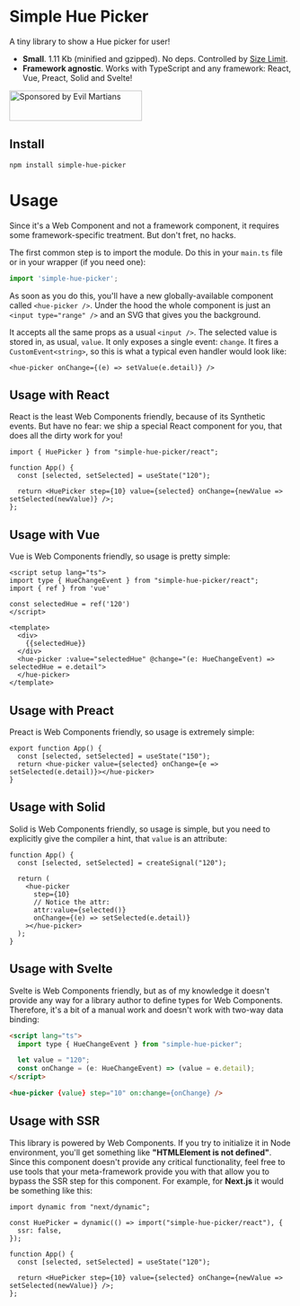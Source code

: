 # Simple Hue Picker

A tiny library to show a Hue picker for user!

- **Small**. 1.11 Kb (minified and gzipped). No deps. Controlled by [Size Limit](https://github.com/ai/size-limit).
- **Framework agnostic**. Works with TypeScript and any framework: React, Vue, Preact, Solid and Svelte!

<a href="https://evilmartians.com/?utm_source=simple-hue-picker">
  <img src="https://evilmartians.com/badges/sponsored-by-evil-martians.svg"
       alt="Sponsored by Evil Martians" width="236" height="54">
</a>

## Install

```
npm install simple-hue-picker
```

# Usage

Since it's a Web Component and not a framework component, it requires some framework-specific treatment. But don't fret, no hacks.

The first common step is to import the module. Do this in your `main.ts` file or in your wrapper (if you need one):

```ts
import 'simple-hue-picker';
```

As soon as you do this, you'll have a new globally-available component called `<hue-picker />`. Under the hood the whole component is just an `<input type="range" />` and an SVG that gives you the background.

It accepts all the same props as a usual `<input />`. The selected value is stored in, as usual, `value`. It only exposes a single event: `change`. It fires a `CustomEvent<string>`, so this is what a typical even handler would look like:

```tsx
<hue-picker onChange={(e) => setValue(e.detail)} />
```

## Usage with React

React is the least Web Components friendly, because of its Synthetic events. But have no fear: we ship a special React component for you, that does all the dirty work for you!

```tsx
import { HuePicker } from "simple-hue-picker/react";

function App() {
  const [selected, setSelected] = useState("120");

  return <HuePicker step={10} value={selected} onChange={newValue => setSelected(newValue)} />;
};
```

## Usage with Vue

Vue is Web Components friendly, so usage is pretty simple:

```vue
<script setup lang="ts">
import type { HueChangeEvent } from "simple-hue-picker/react";
import { ref } from 'vue'

const selectedHue = ref('120')
</script>

<template>
  <div>
    {{selectedHue}}
  </div>
  <hue-picker :value="selectedHue" @change="(e: HueChangeEvent) => selectedHue = e.detail">
  </hue-picker>  
</template>
```
  
## Usage with Preact

Preact is Web Components friendly, so usage is extremely simple:

```tsx
export function App() {
  const [selected, setSelected] = useState("150");
  return <hue-picker value={selected} onChange={e => setSelected(e.detail)}></hue-picker>
}
```

## Usage with Solid

Solid is Web Components friendly, so usage is simple, but you need to explicitly give the compiler a hint, that `value` is an attribute:

```tsx
function App() {
  const [selected, setSelected] = createSignal("120");

  return (
    <hue-picker
      step={10}
      // Notice the attr:
      attr:value={selected()}
      onChange={(e) => setSelected(e.detail)}
    ></hue-picker>
  );
}
```

## Usage with Svelte

Svelte is Web Components friendly, but as of my knowledge it doesn't provide any way for a library author to define types for Web Components. Therefore, it's a bit of a manual work and doesn't work with two-way data binding:

```html
<script lang="ts">
  import type { HueChangeEvent } from "simple-hue-picker";

  let value = "120";
  const onChange = (e: HueChangeEvent) => (value = e.detail);
</script>

<hue-picker {value} step="10" on:change={onChange} />
```

## Usage with SSR

This library is powered by Web Components. If you try to initialize it in Node environment, you'll get something like **"HTMLElement is not defined"**. Since this component doesn't provide any critical functionality, feel free to use tools that your meta-framework provide you with that allow you to bypass the SSR step for this component. For example, for **Next.js** it would be something like this:

```tsx
import dynamic from "next/dynamic";

const HuePicker = dynamic(() => import("simple-hue-picker/react"), {
  ssr: false,
});

function App() {
  const [selected, setSelected] = useState("120");

  return <HuePicker step={10} value={selected} onChange={newValue => setSelected(newValue)} />;
};
```
